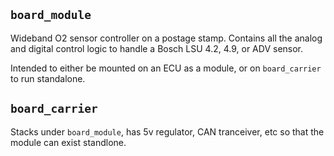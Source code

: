 ## `board_module`

Wideband O2 sensor controller on a postage stamp. Contains all the analog and digital control logic to handle a Bosch LSU 4.2, 4.9, or ADV sensor.

Intended to either be mounted on an ECU as a module, or on `board_carrier` to run standalone.

## `board_carrier`

Stacks under `board_module`, has 5v regulator, CAN tranceiver, etc so that the module can exist standlone.
